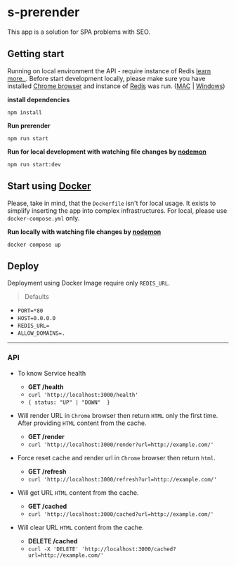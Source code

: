 
# s-prerender
This app is a solution for SPA problems with SEO.


## Getting start
Running on local environment the API - require instance of Redis [learn more..](https://redis.io/docs/getting-started/).
Before start development locally, please make sure you have installed [Chrome browser](https://www.google.com/chrome/) and instance of [Redis](https://redis.io/) was run. ([MAC](https://tableplus.com/blog/2018/10/how-to-start-stop-restart-redis.html) | [Windows](https://riptutorial.com/redis/example/29962/installing-and-running-redis-server-on-windows))

**install dependencies**

`npm install`

**Run prerender**

`npm run start`

**Run for local development with watching file changes by [nodemon](https://www.npmjs.com/package/nodemon)**

`npm run start:dev`


## Start using [Docker](https://www.docker.com/)
Please, take in mind, that the `Dockerfile` isn't for local usage. It exists to simplify inserting the app into complex infrastructures.
For local, please use `docker-compose.yml` only.

**Run locally with watching file changes by [nodemon](https://www.npmjs.com/package/nodemon)**

`docker compose up`


## Deploy
Deployment using Docker Image require only `REDIS_URL`.

> Defaults
- `PORT=*80`
- `HOST=0.0.0.0`
- `REDIS_URL=`
- `ALLOW_DOMAINS=.`

---
### API
- To know Service health
  - **GET /health**
  - `curl 'http://localhost:3000/health'`
  - `{ status: "UP" | "DOWN"  }`

- Will render URL in `Chrome` browser then return `HTML` only the first time. After providing `HTML` content from the cache.
  - **GET /render**
  - `curl 'http://localhost:3000/render?url=http://example.com/'`

- Force reset cache and render url in `Chrome` browser then return `html`.
  - **GET /refresh**
  - `curl 'http://localhost:3000/refresh?url=http://example.com/'`

- Will get URL `HTML` content from the cache.
  - **GET /cached**
  - `curl 'http://localhost:3000/cached?url=http://example.com/'`

- Will clear URL `HTML` content from the cache.
  - **DELETE /cached**
  - `curl -X 'DELETE' 'http://localhost:3000/cached?url=http://example.com/'`

